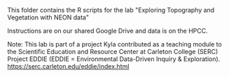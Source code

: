 This folder contains the R scripts for the lab "Exploring Topography and Vegetation with NEON data"

Instructions are on our shared Google Drive and data is on the HPCC.

Note: This lab is part of a project Kyla contributed as a teaching module to the Scientific Education and 
Resource Center at Carleton College (SERC) Project EDDIE (EDDIE = Environmental Data-Driven Inquiry & Exploration). 
https://serc.carleton.edu/eddie/index.html 
